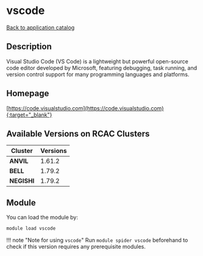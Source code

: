 # vscode

[Back to application catalog](../app_catalog.md)

## Description

Visual Studio Code (VS Code) is a lightweight but powerful open-source code editor developed by Microsoft, featuring debugging, task running, and version control support for many programming languages and platforms.

## Homepage

[https://code.visualstudio.com](https://code.visualstudio.com){:target="_blank"}

## Available Versions on RCAC Clusters

|Cluster|Versions|
|---|---|
**ANVIL**|1.61.2
**BELL**|1.79.2
**NEGISHI**|1.79.2

## Module

You can load the module by:

```bash
module load vscode
```

!!! note "Note for using `vscode`"
    Run `module spider vscode` beforehand to check if this version requires any prerequisite modules.
